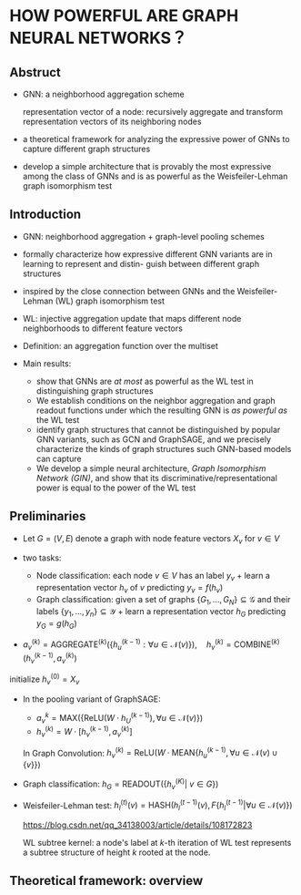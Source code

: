 # HOW POWERFUL ARE GRAPH NEURAL NETWORKS？

## Abstruct

* GNN: a neighborhood aggregation scheme

  representation vector of a node: recursively aggregate and transform representation vectors of its neighboring nodes 

* a theoretical framework for analyzing the expressive power of GNNs to capture different graph structures

* develop a simple architecture that is provably the most expressive among the class of GNNs and is as powerful as the Weisfeiler-Lehman graph isomorphism test

## Introduction

* GNN: neighborhood aggregation + graph-level pooling schemes

* formally characterize how expressive different GNN variants are in learning to represent and distin- guish between different graph structures

* inspired by the close connection between GNNs and the Weisfeiler-Lehman (WL) graph isomorphism test

* WL: injective aggregation update that maps different node neighborhoods to different feature vectors

* Definition: an aggregation function over the multiset

* Main results:

  * show that GNNs are *at* *most* as powerful as the WL test in distinguishing graph structures
  * We establish conditions on the neighbor aggregation and graph readout functions under which the resulting GNN is *as* *powerful* *as* the WL test
  * identify graph structures that cannot be distinguished by popular GNN variants, such as GCN and GraphSAGE, and we precisely characterize the kinds of graph structures such GNN-based models can capture
  * We develop a simple neural architecture, *Graph* *Isomorphism* *Network* *(GIN)*, and show that its discriminative/representational power is equal to the power of the WL test

## Preliminaries

* Let $G = (V, E)$ denote a graph with node feature vectors $X_v$ for $v \in V$

* two tasks:

  * Node classification: each node $v \in V$ has an label $y_v$ + learn a representation vector $h_v$ of $v$ predicting $y_v = f(h_v)$
  * Graph classification: given a set of graphs $\{G_1,...,G_N\} \subseteq \mathcal{G}$ and their labels $\{y_1,...,y_n\} \subseteq \mathcal{Y}$ + learn a representation vector $h_G$ predicting $y_G = g(h_G)$

*  $a_v^{(k)}=\text{AGGREGATE}^{(k)}(\{h_u^{(k-1)}:\forall u\in\mathcal{N}(v)\}),\quad h_v^{(k)}=\text{COMBINE}^{(k)}(h_v^{(k-1)},a_v^{(k)})$

  initialize $h_v^{(0)}=X_v$

* In the pooling variant of GraphSAGE: 

  * $a_v^{k}=\text{MAX}(\{\text{ReLU}(W\cdot h_U^{(k-1)}),\forall u \in \mathcal{N}(v)\})$
  * $h_v^{(k)}=W \cdot [h_v^{(k-1)},a_v^{(k)}]$

  In Graph Convolution: $h_v^{(k)}=\text{ReLU}(W \cdot \text{MEAN}\{h_u^{(k-1)},\forall u\in\mathcal{N}(v)\cup\{v\}\})$  

* Graph classification: $h_G =\text{READOUT}(\{h_v^{(K)} |\ v\in G\})$

* Weisfeiler-Lehman test: $h_l^{(t)}(v)=\text{HASH}(h_l^{(t-1)}(v),F\{h_l^{(t-1)}|\forall u\in \mathcal{N}(v)\})$

  <https://blog.csdn.net/qq_34138003/article/details/108172823>

  WL subtree kernel: a node's label at $k$-th iteration of WL test represents a subtree structure of height $k$ rooted at the node.

## Theoretical framework: overview

